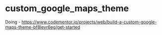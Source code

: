 # custom_google_maps_theme
Doing - https://www.codementor.io/projects/web/build-a-custom-google-maps-theme-bf8levr6eg/get-started
